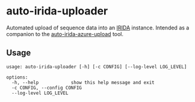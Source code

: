 # auto-irida-uploader

Automated upload of sequence data into an [IRIDA](https://irida.ca/) instance. Intended as a companion to the [auto-irida-azure-upload](https://github.com/BCCDC-PHL/auto-irida-azure-upload) tool.

## Usage

```
usage: auto-irida-uploader [-h] [-c CONFIG] [--log-level LOG_LEVEL]

options:
  -h, --help            show this help message and exit
  -c CONFIG, --config CONFIG
  --log-level LOG_LEVEL
```
